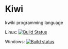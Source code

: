 # Kiwi
kwiki programming language

Linux:
[![Build Status](https://travis-ci.org/lawl-dev/Kiwi.svg?branch=master)](https://travis-ci.org/lawl-dev/Kiwi)

Windows:
[![Build status](https://ci.appveyor.com/api/projects/status/8c1t2n9i7mr5vbh7?svg=true)](https://ci.appveyor.com/project/lawl-dev/kiwi)